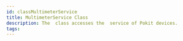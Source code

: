 ```yaml
---
id: classMultimeterService
title: MultimeterService Class
description: The  class accesses the  service of Pokit devices.
tags:
---
```

